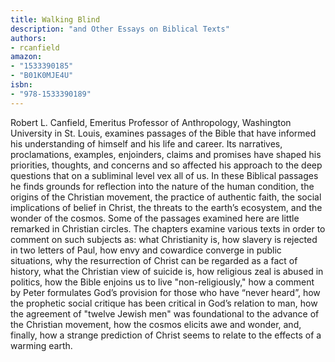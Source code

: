 ```yaml
---
title: Walking Blind
description: "and Other Essays on Biblical Texts"
authors:
- rcanfield
amazon:
- "1533390185"
- "B01K0MJE4U"
isbn:
- "978-1533390189"
---
```

Robert L. Canfield, Emeritus Professor of Anthropology, Washington University in St. Louis, examines passages of the Bible that have informed his understanding of himself and his life and career. Its narratives, proclamations, examples, enjoinders, claims and promises have shaped his priorities, thoughts, and concerns and so affected his approach to the deep questions that on a subliminal level vex all of us. In these Biblical passages he finds grounds for reflection into the nature of the human condition, the origins of the Christian movement, the practice of authentic faith, the social implications of belief in Christ, the threats to the earth’s ecosystem, and the wonder of the cosmos. Some of the passages examined here are little remarked in Christian circles. The chapters examine various texts in order to comment on such subjects as: what Christianity is, how slavery is rejected in two letters of Paul, how envy and cowardice converge in public situations, why the resurrection of Christ can be regarded as a fact of history, what the Christian view of suicide is, how religious zeal is abused in politics, how the Bible enjoins us to live "non-religiously," how a comment by Peter formulates God’s provision for those who have “never heard”, how the prophetic social critique has been critical in God’s relation to man, how the agreement of "twelve Jewish men" was foundational to the advance of the Christian movement, how the cosmos elicits awe and wonder, and, finally, how a strange prediction of Christ seems to relate to the effects of a warming earth.
